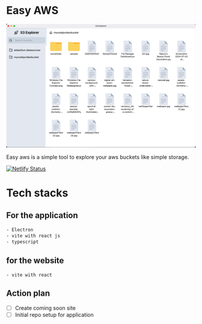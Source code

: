 # Easy AWS

![Screenshot image of application](./s3explorer/public/screenshot.png 'a title')

Easy aws is a simple tool to explore your aws buckets like simple
storage.

[![Netlify Status](https://api.netlify.com/api/v1/badges/d57a5e22-a0bb-464f-9db1-6ab3d64a430b/deploy-status)](https://app.netlify.com/sites/easyaws/deploys)

# Tech stacks

## For the application

    - Electron
    - vite with react js
    - typescript

## for the website

    - vite with react

## Action plan

- [ ] Create coming soon site
- [ ] Initial repo setup for application

